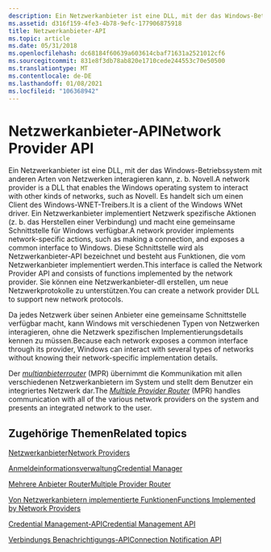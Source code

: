 ```yaml
---
description: Ein Netzwerkanbieter ist eine DLL, mit der das Windows-Betriebssystem mit anderen Arten von Netzwerken interagieren kann, z. b. Novell. Es handelt sich um einen Client des Windows-WNET-Treibers.
ms.assetid: d316f159-4fe3-4b78-9efc-177906875918
title: Netzwerkanbieter-API
ms.topic: article
ms.date: 05/31/2018
ms.openlocfilehash: dc68184f60639a603614cbaf71631a2521012cf6
ms.sourcegitcommit: 831e8f3db78ab820e1710cede244553c70e50500
ms.translationtype: MT
ms.contentlocale: de-DE
ms.lasthandoff: 01/08/2021
ms.locfileid: "106368942"
---
```

# <a name="network-provider-api"></a><span data-ttu-id="ec93d-104">Netzwerkanbieter-API</span><span class="sxs-lookup"><span data-stu-id="ec93d-104">Network Provider API</span></span>

<span data-ttu-id="ec93d-105">Ein Netzwerkanbieter ist eine DLL, mit der das Windows-Betriebssystem mit anderen Arten von Netzwerken interagieren kann, z. b. Novell.</span><span class="sxs-lookup"><span data-stu-id="ec93d-105">A network provider is a DLL that enables the Windows operating system to interact with other kinds of networks, such as Novell.</span></span> <span data-ttu-id="ec93d-106">Es handelt sich um einen Client des Windows-WNET-Treibers.</span><span class="sxs-lookup"><span data-stu-id="ec93d-106">It is a client of the Windows WNet driver.</span></span> <span data-ttu-id="ec93d-107">Ein Netzwerkanbieter implementiert Netzwerk spezifische Aktionen (z. b. das Herstellen einer Verbindung) und macht eine gemeinsame Schnittstelle für Windows verfügbar.</span><span class="sxs-lookup"><span data-stu-id="ec93d-107">A network provider implements network-specific actions, such as making a connection, and exposes a common interface to Windows.</span></span> <span data-ttu-id="ec93d-108">Diese Schnittstelle wird als Netzwerkanbieter-API bezeichnet und besteht aus Funktionen, die vom Netzwerkanbieter implementiert werden.</span><span class="sxs-lookup"><span data-stu-id="ec93d-108">This interface is called the Network Provider API and consists of functions implemented by the network provider.</span></span> <span data-ttu-id="ec93d-109">Sie können eine Netzwerkanbieter-dll erstellen, um neue Netzwerkprotokolle zu unterstützen.</span><span class="sxs-lookup"><span data-stu-id="ec93d-109">You can create a network provider DLL to support new network protocols.</span></span>

<span data-ttu-id="ec93d-110">Da jedes Netzwerk über seinen Anbieter eine gemeinsame Schnittstelle verfügbar macht, kann Windows mit verschiedenen Typen von Netzwerken interagieren, ohne die Netzwerk spezifischen Implementierungsdetails kennen zu müssen.</span><span class="sxs-lookup"><span data-stu-id="ec93d-110">Because each network exposes a common interface through its provider, Windows can interact with several types of networks without knowing their network-specific implementation details.</span></span>

<span data-ttu-id="ec93d-111">Der [*multianbieterrouter*](../secgloss/m-gly.md) (MPR) übernimmt die Kommunikation mit allen verschiedenen Netzwerkanbietern im System und stellt dem Benutzer ein integriertes Netzwerk dar.</span><span class="sxs-lookup"><span data-stu-id="ec93d-111">The [*Multiple Provider Router*](../secgloss/m-gly.md) (MPR) handles communication with all of the various network providers on the system and presents an integrated network to the user.</span></span>

## <a name="related-topics"></a><span data-ttu-id="ec93d-112">Zugehörige Themen</span><span class="sxs-lookup"><span data-stu-id="ec93d-112">Related topics</span></span>

<dl> <dt>

[<span data-ttu-id="ec93d-113">Netzwerkanbieter</span><span class="sxs-lookup"><span data-stu-id="ec93d-113">Network Providers</span></span>](network-providers.md)
</dt> <dt>

[<span data-ttu-id="ec93d-114">Anmeldeinformationsverwaltung</span><span class="sxs-lookup"><span data-stu-id="ec93d-114">Credential Manager</span></span>](credential-manager.md)
</dt> <dt>

[<span data-ttu-id="ec93d-115">Mehrere Anbieter Router</span><span class="sxs-lookup"><span data-stu-id="ec93d-115">Multiple Provider Router</span></span>](multiple-provider-router.md)
</dt> <dt>

[<span data-ttu-id="ec93d-116">Von Netzwerkanbietern implementierte Funktionen</span><span class="sxs-lookup"><span data-stu-id="ec93d-116">Functions Implemented by Network Providers</span></span>](functions-implemented-by-network-providers.md)
</dt> <dt>

[<span data-ttu-id="ec93d-117">Credential Management-API</span><span class="sxs-lookup"><span data-stu-id="ec93d-117">Credential Management API</span></span>](credential-management-api.md)
</dt> <dt>

[<span data-ttu-id="ec93d-118">Verbindungs Benachrichtigungs-API</span><span class="sxs-lookup"><span data-stu-id="ec93d-118">Connection Notification API</span></span>](connection-notification-api.md)
</dt> </dl>

 

 
